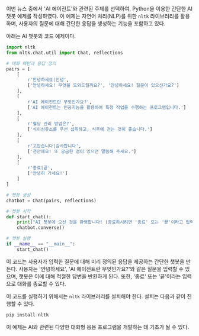 이번 뉴스 중에서 'AI 에이전트'와 관련된 주제를 선택하여, Python을 이용한 간단한 AI 챗봇 예제를 작성하였다. 이 예제는 자연어 처리(NLP)를 위한 `nltk` 라이브러리를 활용하며, 사용자의 질문에 대해 간단한 응답을 생성하는 기능을 포함하고 있다.

아래는 AI 챗봇의 코드 예제이다.

```python
import nltk
from nltk.chat.util import Chat, reflections

# 대화 패턴과 응답 정의
pairs = [
    [
        r'안녕하세요|안녕',
        ['안녕하세요! 무엇을 도와드릴까요?', '안녕하세요! 질문이 있으신가요?']
    ],
    [
        r'AI 에이전트란 무엇인가요?',
        ['AI 에이전트는 인공지능을 활용하여 특정 작업을 수행하는 프로그램입니다.']
    ],
    [
        r'혈당 관리 방법은?',
        ['식이섬유소를 우선 섭취하고, 식후에 걷는 것이 좋습니다.']
    ],
    [
        r'고맙습니다|감사합니다',
        ['천만에요! 또 궁금한 점이 있으면 말씀해 주세요.']
    ],
    [
        r'종료|끝',
        ['안녕히 가세요!']
    ]
]

# 챗봇 생성
chatbot = Chat(pairs, reflections)

# 챗봇 시작
def start_chat():
    print("AI 챗봇에 오신 것을 환영합니다! (종료하시려면 '종료' 또는 '끝'이라고 입력하세요.)")
    chatbot.converse()

# 챗봇 실행
if __name__ == "__main__":
    start_chat()
```

이 코드는 사용자가 입력한 질문에 대해 미리 정의된 응답을 제공하는 간단한 챗봇을 만든다. 사용자는 '안녕하세요', 'AI 에이전트란 무엇인가요?'와 같은 질문을 입력할 수 있으며, 챗봇은 이에 대해 적절한 답변을 반환하게 된다. 또한, '종료' 또는 '끝'이라는 입력으로 대화를 종료할 수 있다.

이 코드를 실행하기 위해서는 `nltk` 라이브러리를 설치해야 한다. 설치는 다음과 같이 진행할 수 있다.

```bash
pip install nltk
```

이 예제는 AI와 관련된 다양한 대화형 응용 프로그램을 개발하는 데 기초가 될 수 있다.